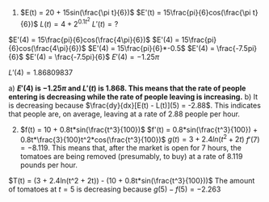 1. $E(t) = 20 + 15sin(\frac{\pi t}{6})$
$E'(t) = 15\frac{pi}{6}cos(\frac{\pi t}{6})$
$L(t) = 4 + 2^{0.1t^2}$
$L'(t) = ?$

$E'(4) = 15\frac{pi}{6}cos(\frac{4\pi}{6})$
$E'(4) = 15\frac{pi}{6}cos(\frac{4\pi}{6})$
$E'(4) = 15\frac{pi}{6}*-0.5$
$E'(4) = \frac{-7.5pi}{6}$
$E'(4) = \frac{-7.5pi}{6}$
$E'(4) = -1.25\pi$

$L'(4) = 1.86809837$

a) **$E'(4)$ is $-1.25\pi$ and $L'(t)$ is $1.868$. This means that the rate of people entering is decreasing while the rate of people leaving is increasing.**
b) It is decreasing because $\frac{dy}{dx}[E(t) - L(t)](5) = -2.88$. This indicates that people are, on average, leaving at a rate of 2.88 people per hour.


2. $f(t) = 10 + 0.8t*sin(\frac{t^3}{100})$
	$f'(t) = 0.8*sin(\frac{t^3}{100}) + 0.8t*\frac{3}{100}t^2*cos(\frac{t^3}{100})$
  $g(t) = 3 + 2.4ln(t^2 + 2t)$
  $f'(7) = -8.119$. This means that, after the market is open for 7 hours, the tomatoes are being removed (presumably, to buy) at a rate of 8.119 pounds per hour.
  
  $T(t) = (3 + 2.4ln(t^2 + 2t)) - (10 + 0.8t*sin(\frac{t^3}{100}))$
  The amount of tomatoes at $t = 5$ is decreasing because $g(5) - f(5) = -2.263$